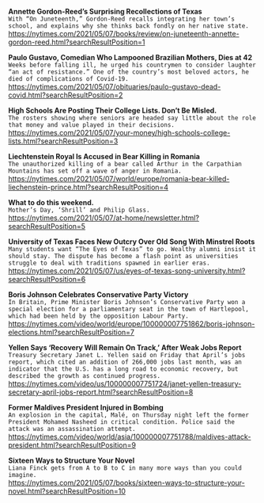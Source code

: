**Annette Gordon-Reed’s Surprising Recollections of Texas**\
`With “On Juneteenth,” Gordon-Reed recalls integrating her town’s school, and explains why she thinks back fondly on her native state.`\
https://nytimes.com/2021/05/07/books/review/on-juneteenth-annette-gordon-reed.html?searchResultPosition=1

**Paulo Gustavo, Comedian Who Lampooned Brazilian Mothers, Dies at 42**\
`Weeks before falling ill, he urged his countrymen to consider laughter “an act of resistance.” One of the country’s most beloved actors, he died of complications of Covid-19.`\
https://nytimes.com/2021/05/07/obituaries/paulo-gustavo-dead-covid.html?searchResultPosition=2

**High Schools Are Posting Their College Lists. Don’t Be Misled.**\
`The rosters showing where seniors are headed say little about the role that money and value played in their decisions.`\
https://nytimes.com/2021/05/07/your-money/high-schools-college-lists.html?searchResultPosition=3

**Liechtenstein Royal Is Accused in Bear Killing in Romania**\
`The unauthorized killing of a bear called Arthur in the Carpathian Mountains has set off a wave of anger in Romania.`\
https://nytimes.com/2021/05/07/world/europe/romania-bear-killed-liechenstein-prince.html?searchResultPosition=4

**What to do this weekend.**\
`Mother’s Day, ‘Shrill’ and Philip Glass.`\
https://nytimes.com/2021/05/07/at-home/newsletter.html?searchResultPosition=5

**University of Texas Faces New Outcry Over Old Song With Minstrel Roots**\
`Many students want “The Eyes of Texas” to go. Wealthy alumni insist it should stay. The dispute has become a flash point as universities struggle to deal with traditions spawned in earlier eras.`\
https://nytimes.com/2021/05/07/us/eyes-of-texas-song-university.html?searchResultPosition=6

**Boris Johnson Celebrates Conservative Party Victory**\
`In Britain, Prime Minister Boris Johnson’s Conservative Party won a special election for a parliamentary seat in the town of Hartlepool, which had been held by the opposition Labour Party.`\
https://nytimes.com/video/world/europe/100000007751862/boris-johnson-elections.html?searchResultPosition=7

**Yellen Says ‘Recovery Will Remain On Track,’ After Weak Jobs Report**\
`Treasury Secretary Janet L. Yellen said on Friday that April’s jobs report, which cited an addition of 266,000 jobs last month, was an indicator that the U.S. has a long road to economic recovery, but described the growth as continued progress.`\
https://nytimes.com/video/us/100000007751724/janet-yellen-treasury-secretary-april-jobs-report.html?searchResultPosition=8

**Former Maldives President Injured in Bombing**\
`An explosion in the capital, Malé, on Thursday night left the former President Mohamed Nasheed in critical condition. Police said the attack was an assassination attempt.`\
https://nytimes.com/video/world/asia/100000007751788/maldives-attack-president.html?searchResultPosition=9

**Sixteen Ways to Structure Your Novel**\
`Liana Finck gets from A to B to C in many more ways than you could imagine.`\
https://nytimes.com/2021/05/07/books/sixteen-ways-to-structure-your-novel.html?searchResultPosition=10

